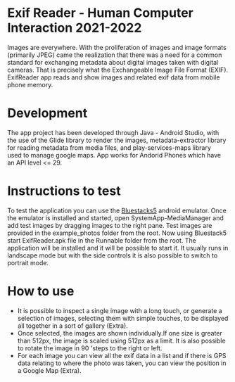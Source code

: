 # Exif Reader - Human Computer Interaction 2021-2022

Images are everywhere. With the proliferation of images and image formats (primarily JPEG) came the realization that there was a need for a common standard for exchanging metadata about digital images taken with digital cameras. That is precisely what the Exchangeable Image File Format (EXIF). ExifReader app reads and show images and related exif data from mobile phone memory. 

# Development 

The app project has been developed through Java - Android Studio, with the use of the Glide library 
to render the images, metadata-extractor library for reading metadata from media files, and play-services-maps library  
used to manage google maps. App works for Andorid Phones which have an API level &lt;= 29. 

# Instructions to test

To test the application you can use the [Bluestacks5](https://www.bluestacks.com/it/bluestacks-5.html?utm_source=Google&utm_medium=CPC&utm_campaign=aw-ded-it-bluestacks5-brand&gclid=Cj0KCQjwgYSTBhDKARIsAB8Kukv6lIO4Esdp5ZpGA3nBb2DJ2SCUnL7L5R9tGbmQgvDjeF3x3Fuma88aAuO9EALw_wcB) android emulator. Once the emulator is installed and started, open SystemApp-MediaManager and add test images by dragging images to the right pane. Test images are provided in the example_photos folder from the root. Now using Bluestack5 start ExifReader.apk file in the Runnable folder from the root. The application will be installed and it will be possible to start it. It usually runs in landscape mode but with the side controls it is also possible to switch to portrait mode.

# How to use 

* It is possible to inspect a single image with a long touch, or generate a selection of images, selecting them with simple touches, to be displayed all together in a sort of gallery (Extra).<br>
* Once selected, the images are shown individually.If one size is greater than 512px, the image is scaled using 512px as a limit. It is also possible to rotate the image in 90 'steps to the right or left.<br>
* For each image you can view all the exif data in a list and if there is GPS data relating to where the photo was taken, you can view the position in a Google Map (Extra).<br>
